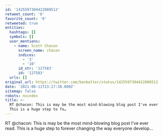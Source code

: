 ```yaml
---
id: '1425597304422080512'
retweet_count: '0'
favorite_count: '0'
retweeted: true
entities:
  hashtags: []
  symbols: []
  user_mentions:
    - name: Scott Chacon
      screen_name: chacon
      indices:
        - '3'
        - '10'
      id_str: '127583'
      id: '127583'
  urls: []
original_url: https://twitter.com/benbalter/status/1425597304422080512
date: '2021-08-11T23:17:38.000Z'
sitemap: false
robots: noindex
title: >-
  RT @chacon: This is may be the most mind-blowing blog post I've ever read.
  This is a huge step to fo…
---
```


RT @chacon: This is may be the most mind-blowing blog post I've ever read. This is a huge step to forever changing the way everyone develop…
